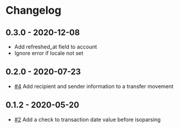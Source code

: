 
# Changelog

## 0.3.0 - 2020-12-08

* Add refreshed_at field to account
* Ignore error if locale not set

## 0.2.0 - 2020-07-23

* [#4](https://github.com/fintoc-com/fintoc-python/pull/4) Add recipient and sender information to a transfer movement

## 0.1.2 - 2020-05-20

* [#2](https://github.com/fintoc-com/fintoc-python/pull/2) Add a check to transaction date value before isoparsing
